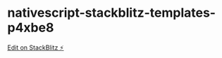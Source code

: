 # nativescript-stackblitz-templates-p4xbe8

[Edit on StackBlitz ⚡️](https://stackblitz.com/edit/nativescript-stackblitz-templates-p4xbe8)